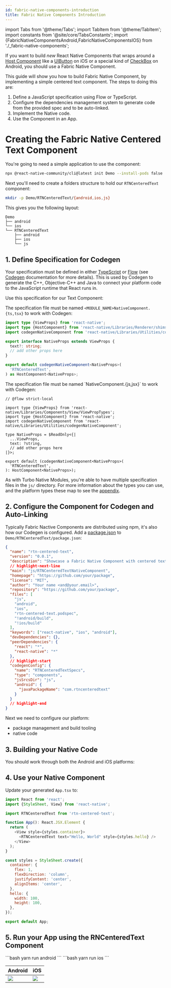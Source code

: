```yaml
---
id: fabric-native-components-introduction
title: Fabric Native Components Introduction
---
```


import Tabs from '@theme/Tabs';
import TabItem from '@theme/TabItem';
import constants from '@site/core/TabsConstants';
import {FabricNativeComponentsAndroid,FabricNativeComponentsIOS} from './\_fabric-native-components';

If you want to build _new_ React Native Components that wraps around a [Host Component](https://reactnative.dev/architecture/glossary#host-view-tree-and-host-view) like a [UIButton](https://developer.apple.com/documentation/uikit/uibutton?language=objc) on iOS or a special kind of [CheckBox](https://developer.android.com/reference/androidx/appcompat/widget/AppCompatCheckBox) on Android, you should use a Fabric Native Component.

This guide will show you how to build Fabric Native Component, by implementing a simple centered text component. The steps to doing this are:

1. Define a JavaScript specification using Flow or TypeScript.
2. Configure the dependencies management system to generate code from the provided spec and to be auto-linked.
3. Implement the Native code.
4. Use the Component in an App.

# Creating the Fabric Native Centered Text Component

You're going to need a simple application to use the component:

```bash
npx @react-native-community/cli@latest init Demo --install-pods false
```

Next you'll need to create a folders structure to hold our `RTNCenteredText` component:

```bash
mkdir -p Demo/RTNCenteredText/{android,ios,js}
```

This gives you the following layout:

```
Demo
├── android
└── ios
└── RTNCenteredText
    ├── android
    ├── ios
    └── js
```

## 1. Define Specification for Codegen

Your specification must be defined in either [TypeScript](https://www.typescriptlang.org/) or [Flow](https://flow.org/) (see [Codegen](the-new-architecture/what-is-codegen) documentation for more details). This is used by Codegen to generate the C++, Objective-C++ and Java to connect your platform code to the JavaScript runtime that React runs in.

Use this specification for our Text Component:

<Tabs groupId="language" queryString defaultValue={constants.defaultJavaScriptSpecLanguage} values={constants.javaScriptSpecLanguages}>
<TabItem value="typescript">

The specification file must be named `<MODULE_NAME>NativeComponent.{ts,tsx}` to work with Codegen:

```typescript title="RTNCenteredText/js/RTNCenteredTextNativeComponent.ts"
import type {ViewProps} from 'react-native';
import type {HostComponent} from 'react-native/Libraries/Renderer/shims/ReactNativeTypes';
import codegenNativeComponent from 'react-native/Libraries/Utilities/codegenNativeComponent';

export interface NativeProps extends ViewProps {
  text?: string;
  // add other props here
}

export default codegenNativeComponent<NativeProps>(
  'RTNCenteredText',
) as HostComponent<NativeProps>;
```

</TabItem>
<TabItem value="flow">
The specification file must be named `<MODULE_NAME>NativeComponent.{js,jsx}` to work with Codegen:

```flow title="Demo/RTNCenteredText/js/RTNCenteredTextNativeComponent.js":
// @flow strict-local

import type {ViewProps} from 'react-native/Libraries/Components/View/ViewPropTypes';
import type {HostComponent} from 'react-native';
import codegenNativeComponent from 'react-native/Libraries/Utilities/codegenNativeComponent';

type NativeProps = $ReadOnly<{|
  ...ViewProps,
  text: ?string,
  // add other props here
|}>;

export default (codegenNativeComponent<NativeProps>(
  'RTNCenteredText',
): HostComponent<NativeProps>);
```

</TabItem>
</Tabs>

As with Turbo Native Modules, you're able to have multiple specification files in the `js/` directory. For more information about the types you can use, and the platform types these map to see the [appendix](/appendix#codegen-typings).

## 2. Configure the Component for Codegen and Auto-Linking

Typically Fabric Nactive Components are distributed using npm, it's also how our Codegen is configured. Add a [package.json](https://docs.npmjs.com/cli/v10/configuring-npm/package-json) to `Demo/RTNCenteredText/package.json`:

```json title="Demo/RTNCenteredText/package.json"
{
  "name": "rtn-centered-text",
  "version": "0.0.1",
  "description": "Showcase a Fabric Native Component with centered text",
  // highlight-next-line
  "main": "js/RTNCenteredTextNativeComponent",
  "homepage": "https://github.com/your/package",
  "license": "MIT",
  "author": "Your name <and@your.email>",
  "repository": "https://github.com/your/package",
  "files": [
    "js",
    "android",
    "ios",
    "rtn-centered-text.podspec",
    "!android/build",
    "!ios/build"
  ],
  "keywords": ["react-native", "ios", "android"],
  "devDependencies": {},
  "peerDependencies": {
    "react": "*",
    "react-native": "*"
  },
  // highlight-start
  "codegenConfig": {
    "name": "RTNCenteredTextSpecs",
    "type": "components",
    "jsSrcsDir": "js",
    "android": {
      "javaPackageName": "com.rtncenteredtext"
    }
  }
  // highlight-end
}
```

Next we need to configure our platform:

- package management and build tooling
- native code

## 3. Building your Native Code

You should work through both the Android and iOS platforms:

<Tabs groupId="platforms" queryString defaultValue={constants.defaultPlatform}>
    <TabItem value="android" label="Android">
        <FabricNativeComponentsAndroid />
    </TabItem>
    <TabItem value="ios" label="iOS">
        <FabricNativeComponentsIOS />
    </TabItem>
</Tabs>

## 4. Use your Native Component

Update your generated `App.tsx` to:

```javascript title="Demo/App.tsx"
import React from 'react';
import {StyleSheet, View} from 'react-native';

import RTNCenteredText from 'rtn-centered-text';

function App(): React.JSX.Element {
  return (
    <View style={styles.container}>
      <RTNCenteredText text="Hello, World" style={styles.hello} />
    </View>
  );
}

const styles = StyleSheet.create({
  container: {
    flex: 1,
    flexDirection: 'column',
    justifyContent: 'center',
    alignItems: 'center',
  },
  hello: {
    width: 100,
    height: 100,
  },
});

export default App;
```

## 5. Run your App using the RNCenteredText Component

<Tabs groupId="platforms" queryString defaultValue={constants.defaultPlatform}>
<TabItem value="android" label="Android">
```bash
yarn run android
```
</TabItem>
<TabItem value="ios" label="iOS">
```bash
yarn run ios 
```
</TabItem>
</Tabs>

| Android                                                   | iOS                                                   |
| --------------------------------------------------------- | ----------------------------------------------------- |
| ![](/docs/assets/fabric-native-component-app-android.png) | ![](/docs/assets/fabric-native-component-app-ios.png) |
